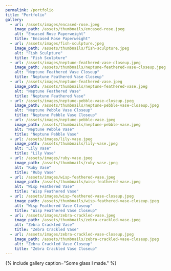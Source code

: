 ```yaml
---
permalink: /portfolio
title: "Portfolio"
gallery:
  - url: /assets/images/encased-rose.jpeg
    image_path: /assets/thumbnails/encased-rose.jpeg
    alt: "Encased Rose Paperweight"
    title: "Encased Rose Paperweight"
  - url: /assets/images/fish-sculpture.jpeg
    image_path: /assets/thumbnails/fish-sculpture.jpeg
    alt: "Fish Sculpture"
    title: "Fish Sculpture"
  - url: /assets/images/neptune-feathered-vase-closeup.jpeg
    image_path: /assets/thumbnails/neptune-feathered-vase-closeup.jpeg
    alt: "Neptune Feathered Vase Closeup"
    title: "Neptune Feathered Vase Closeup"
  - url: /assets/images/neptune-feathered-vase.jpeg
    image_path: /assets/thumbnails/neptune-feathered-vase.jpeg
    alt: "Neptune Feathered Vase"
    title: "Neptune Feathered Vase"
  - url: /assets/images/neptune-pebble-vase-closeup.jpeg
    image_path: /assets/thumbnails/neptune-pebble-vase-closeup.jpeg
    alt: "Neptune Pebble Vase Closeup"
    title: "Neptune Pebble Vase Closeup"
  - url: /assets/images/neptune-pebble-vase.jpeg
    image_path: /assets/thumbnails/neptune-pebble-vase.jpeg
    alt: "Neptune Pebble Vase"
    title: "Neptune Pebble Vase"
  - url: /assets/images/lily-vase.jpeg
    image_path: /assets/thumbnails/lily-vase.jpeg
    alt: "Lily Vase"
    title: "Lily Vase"
  - url: /assets/images/ruby-vase.jpeg
    image_path: /assets/thumbnails/ruby-vase.jpeg
    alt: "Ruby Vase"
    title: "Ruby Vase"
  - url: /assets/images/wisp-feathered-vase.jpeg
    image_path: /assets/thumbnails/wisp-feathered-vase.jpeg
    alt: "Wisp Feathered Vase"
    title: "Wisp Feathered Vase"
  - url: /assets/images/wisp-feathered-vase-closeup.jpeg
    image_path: /assets/thumbnails/wisp-feathered-vase-closeup.jpeg
    alt: "Wisp Feathered Vase Closeup"
    title: "Wisp Feathered Vase Closeup"
  - url: /assets/images/zebra-crackled-vase.jpeg
    image_path: /assets/thumbnails/zebra-crackled-vase.jpeg
    alt: "Zebra Crackled Vase"
    title: "Zebra Crackled Vase"
  - url: /assets/images/zebra-crackled-vase-closeup.jpeg
    image_path: /assets/thumbnails/zebra-crackled-vase-closeup.jpeg
    alt: "Zebra Crackled Vase Closeup"
    title: "Zebra Crackled Vase Closeup"
---
```


{% include gallery caption="Some glass I made." %}
